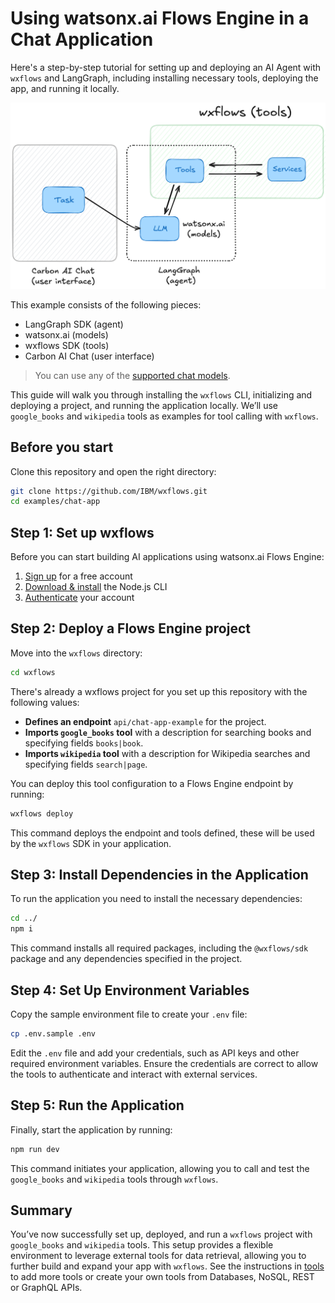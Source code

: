 # Using watsonx.ai Flows Engine in a Chat Application

Here's a step-by-step tutorial for setting up and deploying an AI Agent with `wxflows` and LangGraph, including installing necessary tools, deploying the app, and running it locally.

![diagram](../../assets/wxflows-langgraph-carbon.png)

This example consists of the following pieces:

- LangGraph SDK (agent)
- watsonx.ai (models)
- wxflows SDK (tools)
- Carbon AI Chat (user interface)

> You can use any of the [supported chat models](https://js.langchain.com/docs/integrations/chat/).

This guide will walk you through installing the `wxflows` CLI, initializing and deploying a project, and running the application locally. We’ll use `google_books` and `wikipedia` tools as examples for tool calling with `wxflows`.

## Before you start

Clone this repository and open the right directory:

```bash
git clone https://github.com/IBM/wxflows.git
cd examples/chat-app
```

## Step 1: Set up wxflows

Before you can start building AI applications using watsonx.ai Flows Engine:

1. [Sign up](https://ibm.biz/wxflows) for a free account
2. [Download & install](https://wxflows.ibm.stepzen.com/docs/installation) the Node.js CLI
3. [Authenticate](https://wxflows.ibm.stepzen.com/docs/authentication) your account

## Step 2: Deploy a Flows Engine project

Move into the `wxflows` directory:

```bash
cd wxflows
```

There's already a wxflows project for you set up this repository with the following values:

- **Defines an endpoint** `api/chat-app-example` for the project.
- **Imports `google_books` tool** with a description for searching books and specifying fields `books|book`.
- **Imports `wikipedia` tool** with a description for Wikipedia searches and specifying fields `search|page`.

You can deploy this tool configuration to a Flows Engine endpoint by running:

```bash
wxflows deploy
```

This command deploys the endpoint and tools defined, these will be used by the `wxflows` SDK in your application.

## Step 3: Install Dependencies in the Application

To run the application you need to install the necessary dependencies:

```bash
cd ../
npm i
```

This command installs all required packages, including the `@wxflows/sdk` package and any dependencies specified in the project.

## Step 4: Set Up Environment Variables

Copy the sample environment file to create your `.env` file:

```bash
cp .env.sample .env
```

Edit the `.env` file and add your credentials, such as API keys and other required environment variables. Ensure the credentials are correct to allow the tools to authenticate and interact with external services.

## Step 5: Run the Application

Finally, start the application by running:

```bash
npm run dev
```

This command initiates your application, allowing you to call and test the `google_books` and `wikipedia` tools through `wxflows`.

## Summary

You’ve now successfully set up, deployed, and run a `wxflows` project with `google_books` and `wikipedia` tools. This setup provides a flexible environment to leverage external tools for data retrieval, allowing you to further build and expand your app with `wxflows`. See the instructions in [tools](../../tools/README.md) to add more tools or create your own tools from Databases, NoSQL, REST or GraphQL APIs.
